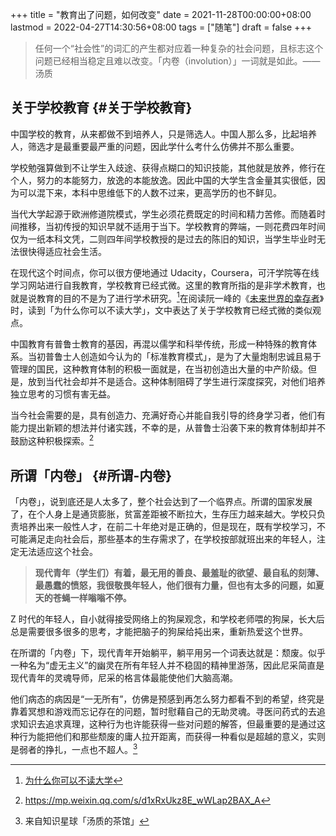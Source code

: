 +++
title = "教育出了问题，如何改变"
date = 2021-11-28T00:00:00+08:00
lastmod = 2022-04-27T14:30:56+08:00
tags = ["随笔"]
draft = false
+++

> 任何一个“社会性”的词汇的产生都对应着一种复杂的社会问题，且标志这个问题已经相当稳定且难以改变。「内卷（involution）」一词就是如此。——汤质

## 关于学校教育 {#关于学校教育}

中国学校的教育，从来都做不到培养人，只是筛选人。中国人那么多，比起培养人，筛选才是最重要最严重的问题，因此学什么考什么仿佛并不那么重要。

学校勉强算做到不让学生入歧途、获得点糊口的知识技能，其他就是放养，修行在个人，努力的本能努力，放逸的本能放逸。因此中国的大学生含金量其实很低，因为可以混下来，本科中思维低下的人数不过来，更高学历的也不鲜见。

当代大学起源于欧洲修道院模式，学生必须花费既定的时间和精力苦修。而随着时间推移，当初传授的知识早就不适用于当下。学校教育的弊端，一则花费四年时间仅为一纸本科文凭，二则四年间学校教授的是过去的陈旧的知识，当学生毕业时无法很快得适应社会生活。

在现代这个时间点，你可以很方便地通过 Udacity，Coursera，可汗学院等在线学习网站进行自我教育，学校教育已经式微。这里的教育所指的是非学术教育，也就是说教育的目的不是为了进行学术研究。[^fn:1]在阅读阮一峰的《[未来世界的幸存者](/posts/survivors-of-the-future/)》时，读到「为什么你可以不读大学」，文中表达了关于学校教育已经式微的类似观点。

中国教育有普鲁士教育的基因，再混以儒学和科举传统，形成一种特殊的教育体系。当初普鲁士人创造如今认为的「标准教育模式」，是为了大量炮制忠诚且易于管理的国民，这种教育体制的积极一面就是，在当初创造出大量的中产阶级。但是，放到当代社会却并不是适合。这种体制阻碍了学生进行深度探究，对他们培养独立思考的习惯有害无益。

当今社会需要的是，具有创造力、充满好奇心并能自我引导的终身学习者，他们有能力提出新颖的想法并付诸实践，不幸的是，从普鲁士沿袭下来的教育体制却并不鼓励这种积极探索。[^fn:2]

## 所谓「内卷」 {#所谓-内卷}

「内卷」，说到底还是人太多了，整个社会达到了一个临界点。所谓的国家发展了，在个人身上是通货膨胀，贫富差距被不断拉大，生存压力越来越大。学校只负责培养出来一般性人才，在前二十年绝对是正确的，但是现在，既有学校学习，不可能满足走向社会后，那些基本的生存需求了，在学校按部就班出来的年轻人，注定无法适应这个社会。

> **现代青年（学生们）有着，最无用的善良、最羞耻的欲望、最自私的刻薄、最愚蠢的愤怒，我很敬畏年轻人，他们很有力量，但也有太多的问题，如夏天的苍蝇一样嗡嗡不停。**

Z 时代的年轻人，自小就得接受网络上的狗屎观念，和学校老师喂的狗屎，长大后总是需要很多很多的思考，才能把脑子的狗屎给扽出来，重新热爱这个世界。

在所谓的「内卷」下，现代青年开始躺平，躺平用另一个词表达就是：颓废。似乎一种名为“虚无主义”的幽灵在所有年轻人并不稳固的精神里游荡，因此尼采简直是现代青年的灵魂导师，尼采的格言体最能使他们大脑高潮。

他们病态的病因是“一无所有”，仿佛是预感到再怎么努力都看不到的希望，终究是靠着冥想和游戏而忘记存在的问题，暂时慰藉自己的无助灵魂。寻医问药式的去追求知识去追求真理，这种行为也许能获得一些对问题的解答，但最重要的是通过这种行为能把他们和那些颓废的庸人拉开距离，而获得一种看似是超越的意义，实则是弱者的挣扎，一点也不超人。[^fn:3]

[^fn:1]: [为什么你可以不读大学](https://www.ruanyifeng.com/survivor/collapse/university.html)
[^fn:2]: <https://mp.weixin.qq.com/s/d1xRxUkz8E_wWLap2BAX_A>
[^fn:3]: 来自知识星球「汤质的茶馆」
